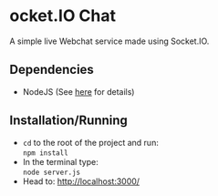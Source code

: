 ocket.IO Chat
==============

A simple live Webchat service made using Socket.IO.

Dependencies
------------
* NodeJS (See [here](https://nodejs.org/en/download/ "Nodejs") for details)

Installation/Running
--------------------
* `cd` to the root of the project and run:  
  `npm install`
* In the terminal type:  
  `node server.js`
* Head to: [http://localhost:3000/](http://localhost:3000/)
